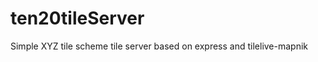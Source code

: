 ten20tileServer
===============

Simple XYZ tile scheme tile server based on express and tilelive-mapnik
